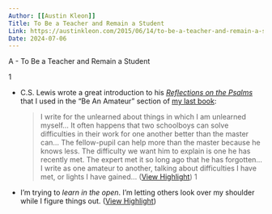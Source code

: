 ```yaml
---
Author: [[Austin Kleon]]
Title: To Be a Teacher and Remain a Student
Link: https://austinkleon.com/2015/06/14/to-be-a-teacher-and-remain-a-student/
Date: 2024-07-06
---
```

A - To Be a Teacher and Remain a Student

1
- C.S. Lewis wrote a great introduction to his *[Reflections on the Psalms](http://www.amazon.com/exec/obidos/ASIN/015676248X/wwwaustinkleo-20/ref=nosim/)* that I used in the “Be An Amateur” section of [my last book](http://austinkleon.com/show-your-work/):
  > I write for the unlearned about things in which I am unlearned myself… It often happens that two schoolboys can solve difficulties in their work for one another better than the master can… The fellow-pupil can help more than the master because he knows less. The difficulty we want him to explain is one he has recently met. The expert met it so long ago that he has forgotten… I write as one amateur to another, talking about difficulties I have met, or lights I have gained… ([View Highlight](https://read.readwise.io/read/01gsgx75dvgvm815yq5k8gapem))
1
- I’m trying to *learn in the open*. I’m letting others look over my shoulder while I figure things out. ([View Highlight](https://read.readwise.io/read/01gsgxcfxqxp2y6ts0dchrrm3b))
